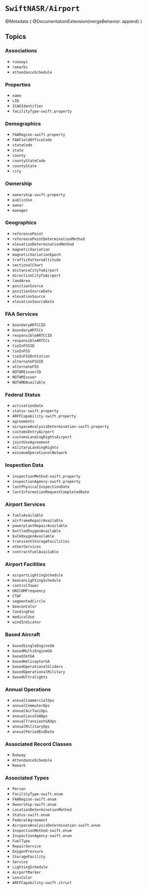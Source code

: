 # ``SwiftNASR/Airport``

@Metadata {
    @DocumentationExtension(mergeBehavior: append)
}

## Topics

### Associations

- ``runways``
- ``remarks``
- ``attendanceSchedule``

### Properties

- ``name``
- ``LID``
- ``ICAOIdentifier``
- ``facilityType-swift.property``

### Demographics

- ``FAARegion-swift.property``
- ``FAAFieldOfficeCode``
- ``stateCode``
- ``state``
- ``county``
- ``countyStateCode``
- ``countyState``
- ``city``

### Ownership

- ``ownership-swift.property``
- ``publicUse``
- ``owner``
- ``manager``

### Geographics

- ``referencePoint``
- ``referencePointDeterminationMethod``
- ``elevationDeterminationMethod``
- ``magneticVariation``
- ``magneticVariationEpoch``
- ``trafficPatternAltitude``
- ``sectionalChart``
- ``distanceCityToAirport``
- ``directionCityToAirport``
- ``landArea``
- ``positionSource``
- ``positionSourceDate``
- ``elevationSource``
- ``elevationSourceDate``

### FAA Services

- ``boundaryARTCCID``
- ``boundaryARTCCs``
- ``responsibleARTCCID``
- ``responsibleARTCCs``
- ``tieInFSSID``
- ``tieInFSS``
- ``tieInFSSOnStation``
- ``alternateFSSID``
- ``alternateFSS``
- ``NOTAMIssuerID``
- ``NOTAMIssuer``
- ``NOTAMDAvailable``

### Federal Status

- ``activationDate``
- ``status-swift.property``
- ``ARFFCapability-swift.property``
- ``agreements``
- ``airspaceAnalysisDetermination-swift.property``
- ``customsEntryAirport``
- ``customsLandingRightsAirport``
- ``jointUseAgreement``
- ``militaryLandingRights``
- ``minimumOperationalNetwork``

### Inspection Data

- ``inspectionMethod-swift.property``
- ``inspectionAgency-swift.property``
- ``lastPhysicalInspectionDate``
- ``lastInformationRequestCompletedDate``

### Airport Services

- ``fuelsAvailable``
- ``airframeRepairAvailable``
- ``powerplantRepairAvailable``
- ``bottledOxygenAvailable``
- ``bulkOxygenAvailable``
- ``transientStorageFacilities``
- ``otherServices``
- ``contractFuelAvailable``

### Airport Facilities

- ``airportLightingSchedule``
- ``beaconLightingSchedule``
- ``controlTower``
- ``UNICOMFrequency``
- ``CTAF``
- ``segmentedCircle``
- ``beaconColor``
- ``landingFee``
- ``medicalUse``
- ``windIndicator``

### Based Aircraft

- ``basedSingleEngineGA``
- ``basedMultiEngineGA``
- ``basedJetGA``
- ``basedHelicopterGA``
- ``basedOperationalGliders``
- ``basedOperationalMilitary``
- ``basedUltralights``

### Annual Operations

- ``annualCommercialOps``
- ``annualCommuterOps``
- ``annualAirTaxiOps``
- ``annualLocalGAOps``
- ``annualTransientGAOps``
- ``annualMilitaryOps``
- ``annualPeriodEndDate``

### Associated Record Classes

- ``Runway``
- ``AttendanceSchedule``
- ``Remark``

### Associated Types

- ``Person``
- ``FacilityType-swift.enum``
- ``FAARegion-swift.enum``
- ``Ownership-swift.enum``
- ``LocationDeterminationMethod``
- ``Status-swift.enum``
- ``FederalAgreement``
- ``AirspaceAnalysisDetermination-swift.enum``
- ``InspectionMethod-swift.enum``
- ``InspectionAgency-swift.enum``
- ``FuelType``
- ``RepairService``
- ``OxygenPressure``
- ``StorageFacility``
- ``Service``
- ``LightingSchedule``
- ``AirportMarker``
- ``LensColor``
- ``ARFFCapability-swift.struct``
